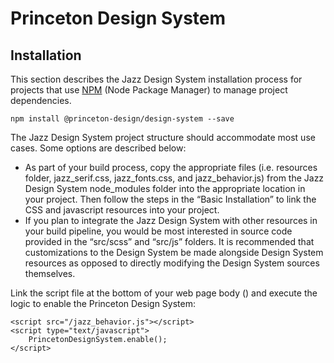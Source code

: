 # Princeton Design System 

## Installation

This section describes the Jazz Design System installation process for projects that use
<a href="https://docs.npmjs.com/about-npm">NPM</a> (Node Package Manager) to manage project dependencies.

```
npm install @princeton-design/design-system --save
```

The Jazz Design System project structure should accommodate most use cases.  Some options are described below:

<ul>
    <li>As part of your build process, copy the appropriate files (i.e. resources folder, jazz_serif.css,
        jazz_fonts.css, and jazz_behavior.js) from the Jazz Design System node_modules folder into the appropriate
        location in your project.  Then follow the steps in the “Basic Installation” to link the CSS and javascript
        resources into your project.
    </li>
    <li>
        If you plan to integrate the Jazz Design System with other resources in your build pipeline, you would be most
        interested in source code provided in the “src/scss” and “src/js” folders.  It is recommended that
        customizations to the Design System be made alongside Design System resources as opposed to directly
        modifying the Design System sources themselves.
    </li>
</ul>

Link the script file at the bottom of your web page body (<body>) and execute the logic to enable the Princeton Design System:

```
<script src="/jazz_behavior.js"></script>
<script type="text/javascript">
    PrincetonDesignSystem.enable();
</script>
```
